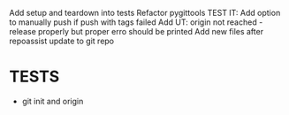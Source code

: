 Add setup and teardown into tests
Refactor pygittools
TEST IT: Add option to manually push if push with tags failed
Add UT: origin not reached - release properly but proper erro should be printed
Add new files after repoassist update to git repo

# TESTS
- git init and origin
